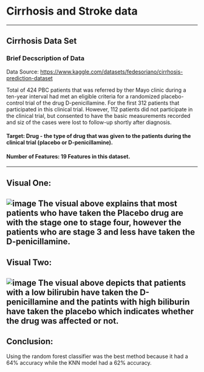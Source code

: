 # Cirrhosis and Stroke data 
---
## Cirrhosis Data Set 
### Brief Decscription of Data 

Data Source: https://www.kaggle.com/datasets/fedesoriano/cirrhosis-prediction-dataset

Total of 424 PBC patients that was referred by ther Mayo clinic during a ten-year interval had met an eligible criteria for a randomized placebo-control trial of the drug D-penicillamine. For the first 312 patients that participated in this clinical trial. However, 112 patients did not participate in the clinical trial, but consented to have the basic measurements recorded and siz of the cases were lost to follow-up shortly after diagnosis. 

#### Target: Drug - the type of drug that was given to the patients during the clinical trial (placebo or D-penicillamine).
#### Number of Features: 19 Features in this dataset. 
---
## Visual One:
![image](https://user-images.githubusercontent.com/122195358/231598053-eb90a4df-e1fe-4b18-9ba5-dcc76bb7c0b8.png)
The visual above explains that most patients who have taken the Placebo drug are with the stage one to stage four, however the patients who are stage 3 and less have taken the D-penicillamine. 
---
## Visual Two:
![image](https://user-images.githubusercontent.com/122195358/231598307-3d44ff70-a644-447f-96f1-55a19d34e781.png)
The visual above depicts that patients with a low bilirubin have taken the D-penicillamine and the patints with high biliburin have taken the placebo which indicates whether the drug was affected or not. 
---
## Conclusion: 
Using the random forest classifier was the best method because it had a 64% accuracy while the KNN model had a 62% accuracy. 
